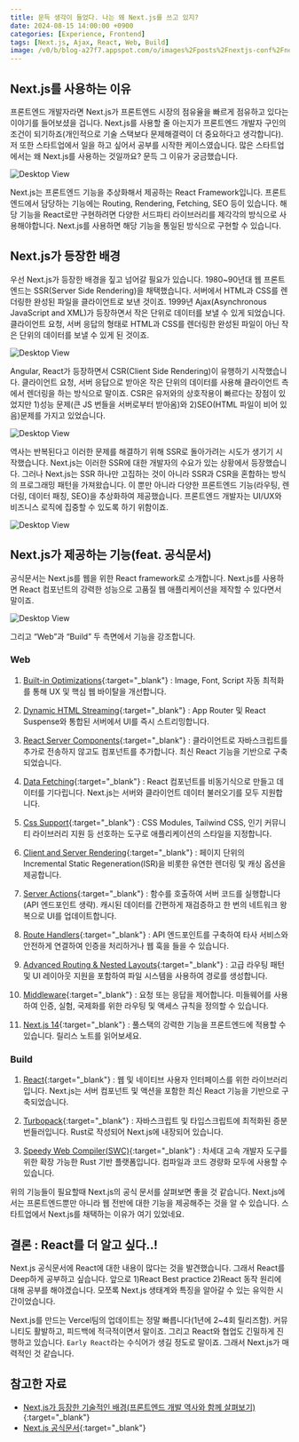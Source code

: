 ```yaml
---
title: 문득 생각이 들었다. 나는 왜 Next.js를 쓰고 있지?
date: 2024-08-15 14:00:00 +0900
categories: [Experience, Frontend]
tags: [Next.js, Ajax, React, Web, Build]
image: /v0/b/blog-a27f7.appspot.com/o/images%2Fposts%2Fnextjs-conf%2Fnextjs.png?alt=media&token=09247773-9707-4dd1-b3ca-3fe7f943497a
---
```


## Next.js를 사용하는 이유
프론트엔드 개발자라면 Next.js가 프론트엔드 시장의 점유율을 빠르게 점유하고 있다는 이야기를 들어보셨을 겁니다. Next.js를 사용할 줄 아는지가 프론트엔드 개발자 구인의 조건이 되기하죠(개인적으로 기술 스택보다 문제해결력이 더 중요하다고 생각합니다). 저 또한 스타트업에서 일을 하고 싶어서 공부를 시작한 케이스였습니다. 많은 스타트업에서는 왜 Next.js를 사용하는 것일까요? 문득 그 이유가 궁금했습니다.

![Desktop View](https://firebasestorage.googleapis.com/v0/b/blog-a27f7.appspot.com/o/images%2Fposts%2F3-why-i-use-next-js%2Ftrand.png?alt=media&token=f2786298-60a5-4b9f-b17e-60d73062dece)

Next.js는 프론트엔드 기능을 추상화해서 제공하는 React Framework입니다. 프론트엔드에서 담당하는 기능에는 Routing, Rendering, Fetching, SEO 등이 있습니다. 해당 기능을 React로만 구현하려면 다양한 서드파티 라이브러리를 제각각의 방식으로 사용해야합니다. Next.js를 사용하면 해당 기능을 통일된 방식으로 구현할 수 있습니다.

## Next.js가 등장한 배경
우선 Next.js가 등장한 배경을 짚고 넘어갈 필요가 있습니다. 1980~90년대 웹 프론트엔드는 SSR(Server Side Rendering)을 채택했습니다. 서버에서 HTML과 CSS를 렌더링한 완성된 파일을 클라이언트로 보낸 것이죠. 1999년 Ajax(Asynchronous JavaScript and XML)가 등장하면서 작은 단위로 데이터를 보낼 수 있게 되었습니다. 클라이언트 요청, 서버 응답의 형태로 HTML과 CSS를 렌더링한 완성된 파일이 아닌 작은 단위의 데이터를 보낼 수 있게 된 것이죠.

![Desktop View](https://firebasestorage.googleapis.com/v0/b/blog-a27f7.appspot.com/o/images%2Fposts%2F3-why-i-use-next-js%2Fajax.png?alt=media&token=6b30afb0-b5c2-4b1f-92a0-d63ad2d87abd)

Angular, React가 등장하면서 CSR(Client Side Rendering)이 유행하기 시작했습니다. 클라이언트 요청, 서버 응답으로 받아온 작은 단위의 데이터를 사용해 클라이언트 측에서 렌더링을 하는 방식으로 말이죠. CSR은 유저와의 상호작용이 빠르다는 장점이 있었지만 1)성능 문제(큰 JS 번들을 서버로부터 받아옴)와 2)SEO(HTML 파일이 비어 있음)문제를 가지고 있었습니다.

![Desktop View](https://firebasestorage.googleapis.com/v0/b/blog-a27f7.appspot.com/o/images%2Fposts%2F3-why-i-use-next-js%2Freact.png?alt=media&token=5a626a3a-d4bd-4721-a9c0-0d1e92daa064)

역사는 반복된다고 이러한 문제를 해결하기 위해 SSR로 돌아가려는 시도가 생기기 시작했습니다. Next.js는 이러한 SSR에 대한 개발자의 수요가 있는 상황에서 등장했습니다. 그러나 Next.js는 SSR 하나만 고집하는 것이 아니라 SSR과 CSR을 혼합하는 방식의 프로그래밍 패턴을 가져왔습니다. 이 뿐만 아니라 다양한 프론트엔드 기능(라우팅, 렌더링, 데이터 패칭, SEO)을 추상화하여 제공했습니다. 프론트엔드 개발자는 UI/UX와 비즈니스 로직에 집중할 수 있도록 하기 위함이죠. 

![Desktop View](https://firebasestorage.googleapis.com/v0/b/blog-a27f7.appspot.com/o/images%2Fposts%2F3-why-i-use-next-js%2Fnext-js.png?alt=media&token=a5f2619c-6804-4b57-a210-0de035fc6cb4)

## Next.js가 제공하는 기능(feat. 공식문서)
공식문서는 Next.js를 웹을 위한 React framework로 소개합니다. Next.js를 사용하면 React 컴포넌트의 강력한 성능으로 고품질 웹 애플리케이션을 제작할 수 있다면서 말이죠.

![Desktop View](https://firebasestorage.googleapis.com/v0/b/blog-a27f7.appspot.com/o/images%2Fposts%2F3-why-i-use-next-js%2Fnext-js-docs.png?alt=media&token=1ae0c149-0013-4678-a1a8-3bf0372ed517)

그리고 “Web”과 “Build” 두 측면에서 기능을 강조합니다.

### Web

1. [Built-in Optimizations](https://nextjs.org/docs/app/building-your-application/optimizing/images){:target="\_blank"} : Image, Font, Script 자동 최적화를 통해 UX 및 핵심 웹 바이탈을 개선합니다.

2. [Dynamic HTML Streaming](https://nextjs.org/docs/app/building-your-application/routing/loading-ui-and-streaming){:target="\_blank"} : App Router 및 React Suspense와 통합된 서버에서 UI를 즉시 스트리밍합니다.

3. [React Server Components](https://nextjs.org/docs/app/building-your-application/rendering){:target="\_blank"} : 클라이언트로 자바스크립트를 추가로 전송하지 않고도 컴포넌트를 추가합니다. 최신 React 기능을 기반으로 구축되었습니다.

4. [Data Fetching](https://nextjs.org/docs/app/building-your-application/data-fetching){:target="\_blank"} : React 컴포넌트를 비동기식으로 만들고 데이터를 기다립니다. Next.js는 서버와 클라이언트 데이터 불러오기를 모두 지원합니다.

5. [Css Support](https://nextjs.org/docs/app/building-your-application/styling){:target="\_blank"} : CSS Modules, Tailwind CSS, 인기 커뮤니티 라이브러리 지원 등 선호하는 도구로 애플리케이션의 스타일을 지정합니다.

6. [Client and Server Rendering](https://nextjs.org/docs/app/building-your-application/rendering){:target="\_blank"} : 페이지 단위의  Incremental Static Regeneration(ISR)을 비롯한 유연한 렌더링 및 캐싱 옵션을 제공합니다.

7. [Server Actions](https://nextjs.org/docs/app/building-your-application/data-fetching/server-actions-and-mutations){:target="\_blank"} : 함수를 호출하여 서버 코드를 실행합니다(API 엔드포인트 생략). 캐시된 데이터를 간편하게 재검증하고 한 번의 네트워크 왕복으로 UI를 업데이트합니다.

8. [Route Handlers](https://nextjs.org/docs/app/building-your-application/routing/route-handlers){:target="\_blank"} : API 엔드포인트를 구축하여 타사 서비스와 안전하게 연결하여 인증을 처리하거나 웹 훅을 들을 수 있습니다.

9. [Advanced Routing & Nested Layouts](https://nextjs.org/docs/app/building-your-application/routing){:target="\_blank"} : 고급 라우팅 패턴 및 UI 레이아웃 지원을 포함하여 파일 시스템을 사용하여 경로를 생성합니다.

10. [Middleware](https://nextjs.org/docs/app/building-your-application/routing/middleware){:target="\_blank"} : 요청 또는 응답을 제어합니다. 미들웨어를 사용하여 인증, 실험, 국제화를 위한 라우팅 및 액세스 규칙을 정의할 수 있습니다.

11. [Next.js 14](https://nextjs.org/blog/next-14){:target="\_blank"} : 풀스택의 강력한 기능을 프론트엔드에 적용할 수 있습니다. 릴리스 노트를 읽어보세요.

### Build
1. [React](https://react.dev/){:target="\_blank"} : 웹 및 네이티브 사용자 인터페이스를 위한 라이브러리입니다. Next.js는 서버 컴포넌트 및 액션을 포함한 최신 React 기능을 기반으로 구축되었습니다.

2. [Turbopack](https://turbo.build/){:target="\_blank"} : 자바스크립트 및 타입스크립트에 최적화된 증분 번들러입니다. Rust로 작성되어 Next.js에 내장되어 있습니다.

3. [Speedy Web Compiler(SWC)](https://swc.rs/){:target="\_blank"} : 차세대 고속 개발자 도구를 위한 확장 가능한 Rust 기반 플랫폼입니다. 컴파일과 코드 경량화 모두에 사용할 수 있습니다.

위의 기능들이 필요할때 Next.js의 공식 문서를 살펴보면 좋을 것 같습니다. Next.js에서는 프론트엔드뿐만 아니라 웹 전반에 대한 기능을 제공해주는 것을 알 수 있습니다. 스타트업에서 Next.js를 채택하는 이유가 여기 있었네요.

## 결론 : React를 더 알고 싶다..!
Next.js 공식문서에 React에 대한 내용이 많다는 것을 발견했습니다. 그래서 React를 Deep하게 공부하고 싶습니다. 앞으로 1)React Best practice 2)React 동작 원리에 대해 공부를 해야겠습니다. 모쪼록 Next.js 생태계와 특징을 알아갈 수 있는 유익한 시간이었습니다.

Next.js를 만드는 Vercel팀의 업데이트는 정말 빠릅니다(1년에 2~4회 릴리즈함). 커뮤니티도 활발하고, 피드백에 적극적이면서 말이죠. 그리고 React와 협업도 긴밀하게 진행하고 있습니다. `Early React`라는 수식어가 생길 정도로 말이죠. 그래서 Next.js가 매력적인 것 같습니다.

## 참고한 자료
- [Next,js가 등장한 기술적인 배경(프론트엔드 개발 역사와 함께 살펴보기)](https://www.youtube.com/watch?v=EwY6hbAxdV8){:target="\_blank"}
- [Next.js 공식문서](https://nextjs.org/){:target="\_blank"}

